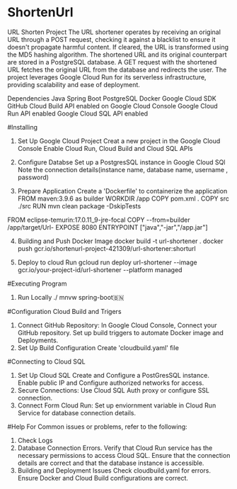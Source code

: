 # ShortenUrl
URL Shorten Project
The URL shortener operates by receiving an original URL through a POST request, checking it against a blacklist to ensure it doesn't propagate harmful content. If cleared, the URL is transformed using the MD5 hashing algorithm. The shortened URL and its original counterpart are stored in a PostgreSQL database. A GET request with the shortened URL fetches the original URL from the database and redirects the user. The project leverages Google Cloud Run for its serverless infrastructure, providing scalability and ease of deployment.

Dependencies
Java
Spring Boot
PostgreSQL
Docker
Google Cloud SDK
GitHub
Cloud Build API enabled on Google Cloud Console
Google Cloud Run API enabled
Google Cloud SQL API enabled

#Installing
1. Set Up  Google Cloud Project
   Creat a new project in the Google Cloud Console
   Enable Cloud Run, Cloud Build and Cloud SQL APIs
   
2. Configure Databse
   Set up a PostgresSQL instance in Google Cloud SQl
   Note the connection details(instance name, database name, username , password)

3. Prepare Application
   Create a 'Dockerfile' to containerize the application
   FROM maven:3.9.6 as builder
WORKDIR /app
COPY pom.xml .
COPY src ./src
RUN mvn clean package -DskipTests

FROM eclipse-temurin:17.0.11_9-jre-focal
COPY --from=builder /app/target/Url-
EXPOSE 8080
ENTRYPOINT ["java","-jar","/app.jar"]

4. Building and Push Docker Image
docker build -t url-shortener .
docker push gcr.io/shortenurl-project-421309/url-shortener:shorturl

5. Deploy to cloud Run
   gcloud run deploy url-shortener --image gcr.io/your-project-id/url-shortener --platform managed


#Executing Program
1. Run Locally
   ./ mnvw spring-boot🇧🇳

#Configuration Cloud Build and Trigers

1. Connect GitHub Repository:
   In Google Cloud Console, Connect your GitHub repository.
   Set up build triggers to automate Docker image and Deployments.
2. Set Up Build Configuration
   Create 'cloudbuild.yaml' file

#Connecting to Cloud SQL
1. Set Up Cloud SQL
   Create and Configure a PostGresSQL instance.
   Enable public IP and Configure authorized networks for access.
2. Secure Connections:
   Use Cloud SQL Auth proxy or configure SSL connection.
3. Connect Form Cloud Run:
  Set up enviornment variable in Cloud Run Service for database connection details.

#Help
For Common issues or problems, refer to the following:
1. Check Logs
2. Database Connection Errors.
   Verify that Cloud Run service has the necessary permissions to access Cloud SQL.
   Ensure that the connection details are correct and that the database instance is accessible.
4. Building and Deployment Issues
   Check cloudbuild.yaml for errors.
   Ensure Docker and Cloud Build configurations are correct.

